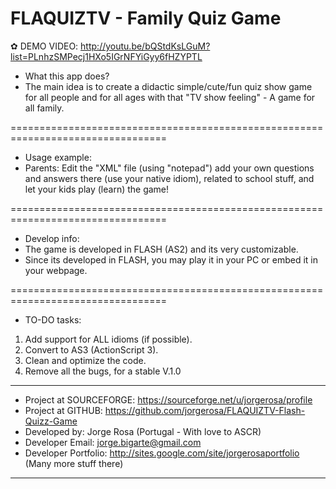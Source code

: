 # FLAQUIZTV - Family Quiz Game

✿ DEMO VIDEO:
http://youtu.be/bQStdKsLGuM?list=PLnhzSMPecj1HXo5IGrNFYiGyy6fHZYPTL
- What this app does?
- The main idea is to create a didactic simple/cute/fun quiz show game for all people and for all ages with that "TV show feeling" - A game for all family.

=================================================================================
- Usage example:
- Parents: Edit the "XML" file (using "notepad") add your own questions and answers there (use your native idiom), related to school stuff, and let your kids play (learn) the game!

=================================================================================
- Develop info:
- The game is developed in FLASH (AS2) and its very customizable.
- Since its developed in FLASH, you may play it in your PC or embed it in your webpage.

=================================================================================
- TO-DO tasks:
1) Add support for ALL idioms (if possible).
2) Convert to AS3 (ActionScript 3).
3) Clean and optimize the code.
4) Remove all the bugs, for a stable V.1.0

--------------------------------------------------------------------------------------------------

- Project at SOURCEFORGE: https://sourceforge.net/u/jorgerosa/profile
- Project at GITHUB: https://github.com/jorgerosa/FLAQUIZTV-Flash-Quizz-Game
- Developed by: Jorge Rosa (Portugal - With love to ASCR)
- Developer Email: jorge.bigarte@gmail.com
- Developer Portfolio: http://sites.google.com/site/jorgerosaportfolio (Many more stuff there)

--------------------------------------------------------------------------------------------------


